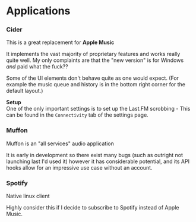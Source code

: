 # Applications
### Cider
This is a great replacement for **Apple Music**  

It implements the vast majority of proprietary features and works really quite well. My only complaints are that the "new version" is for Windows _and_ paid what the fuck??  

Some of the UI elements don't behave quite as one would expect. (For example the music queue and history is in the bottom right corner for the default layout.)  

**Setup**  
One of the only important settings is to set up the Last.FM scrobbing - This can be found in the `Connectivity` tab of the settings page.  

### Muffon
Muffon is an "all services" audio application  

It is early in development so there exist many bugs (such as outright not launching last I'd used it) however it has considerable potential, and its API hooks allow for an impressive use case without an account.  

### Spotify
Native linux client  

Highly consider this if I decide to subscribe to Spotify instead of Apple Music.  
